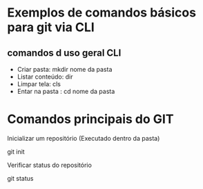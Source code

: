 # Exemplos de comandos básicos para git  via CLI    

## comandos d uso geral CLI     

- Criar pasta: mkdir nome da pasta  
- Listar conteúdo: dir
- Limpar tela: cls
- Entar na pasta : cd nome da pasta

# Comandos principais do GIT    

Inicializar um repositório (Executado dentro da pasta)

git init

Verificar status do repositório

git status
